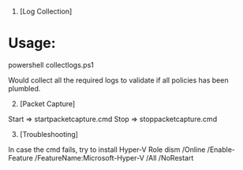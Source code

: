 1. [Log Collection]

Usage:
======
powershell collectlogs.ps1


Would collect all the required logs to validate if all policies has been plumbled.


2. [Packet Capture]

Start => startpacketcapture.cmd
Stop  => stoppacketcapture.cmd

3. [Troubleshooting]

In case the cmd fails, try to install Hyper-V Role
	dism /Online /Enable-Feature /FeatureName:Microsoft-Hyper-V /All /NoRestart
